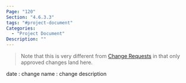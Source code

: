 ```yaml
---
Page: "120"
Section: "4.6.3.3"
tags: "#project-document"
Categories:
  - "Project Document"
Description: ""
---
```


> Note that this is very different from [Change Requests](Change%20Requests.md) in that only approved changes land here.

date : change name : change description



